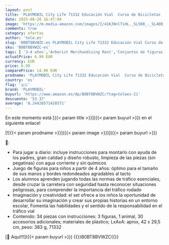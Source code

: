 ```yaml
---
layout: post
title: 'PLAYMOBIL City Life 71332 Educación Vial  Curso de Bicicletas  Bicicletas señales de tráfico y más  Juguetes para niños a Partir de 4 años'
date: 2025-08-28 16:47:04
image: 'https://m.media-amazon.com/images/I/41KJNnlTiHL._SL500_._SL400_.jpg'
comments: true
category: ofertas
author: 'tole.es'
slug: 'B0BT8BVWZC-es PLAYMOBIL City Life 71332 Educación Vial Curso de...'
sku: 'B0BT8BVWZC-es'
tags: [ '3-4 años','Arborist Merchandising Root','Conjuntos de figuras de juguete','Juguetes','Juguetes y juegos','Muñecos y figuras','Self Service','Special Features Stores','Top brands in Toys','b6d17eda-2c26-45ed-a098-453a9f96e839_0','b6d17eda-2c26-45ed-a098-453a9f96e839_1801','b6d17eda-2c26-45ed-a098-453a9f96e839_6301','playmobil','🇪🇸', ]
actualPrice: 6.99 EUR
currency: EUR
price: 6.99
comparePrice: 14.99 EUR
prodname: 'PLAYMOBIL City Life 71332 Educación Vial  Curso de Bicicletas  Bicicletas señales de tráfico y más  Juguetes para niños a Partir de 4 años'
country: 'es'
flag: '🇪🇸'
brand: 'PLAYMOBIL'
buyurl: 'https://www.amazon.es/dp/B0BT8BVWZC/?tag=tolees-21'
descuento: '53.37'
average: '8.24428571428571'
---
```


En este momento está [{{< param title >}}]({{< param buyurl >}}) en el siguiente enlace!

[![{{< param prodname >}}]({{< param image >}})]({{< param buyurl >}})

🔎:

- Para jugar a diario: incluye instrucciones para montarlo con ayuda de los padres, gran calidad y diseño robusto, limpieza de las piezas (sin pegatinas) con agua corriente y sin químicos
- Juego de figuras para niños a partir de 4 años: óptimo para el tamaño de sus manos y bordes redondeados agradables al tacto
- Los alumnos aprenden jugando todas las normas de tráfico esenciales, desde cruzar la carretera con seguridad hasta reconocer situaciones peligrosas, para comprender la importancia del tráfico rodado
- Imaginación y creatividad: el set ofrece a los niños la oportunidad de desarrollar su imaginación y crear sus propias historias en un entorno escolar, Fomenta las habilidades y el sentido de la responsabilidad en el tráfico vial
- Contenido: 34 piezas con instrucciones: 3 figuras, 1 animal, 30 accesorios adicionales; materiales de plástico; LxAxA: aprox, 42 x 29,5 cm, peso: 383 g, 71332

[🛒 Aquí!!!]({{< param buyurl >}})
{{<world>}}B0BT8BVWZC{{</world>}}
